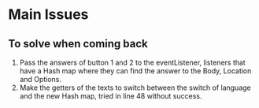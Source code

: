 # Main Issues 
## To solve when coming back

1. Pass the answers of button 1 and 2 to the eventListener, listeners that have a Hash map where they can find the answer to the Body, Location and Options.
2. Make the getters of the texts to switch between the switch of language and the new Hash map, tried in line 48 without success.